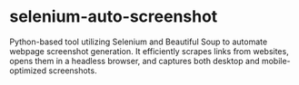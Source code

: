 # selenium-auto-screenshot
Python-based tool utilizing Selenium and Beautiful Soup to automate webpage screenshot generation. It efficiently scrapes links from websites, opens them in a headless browser, and captures both desktop and mobile-optimized screenshots. 
